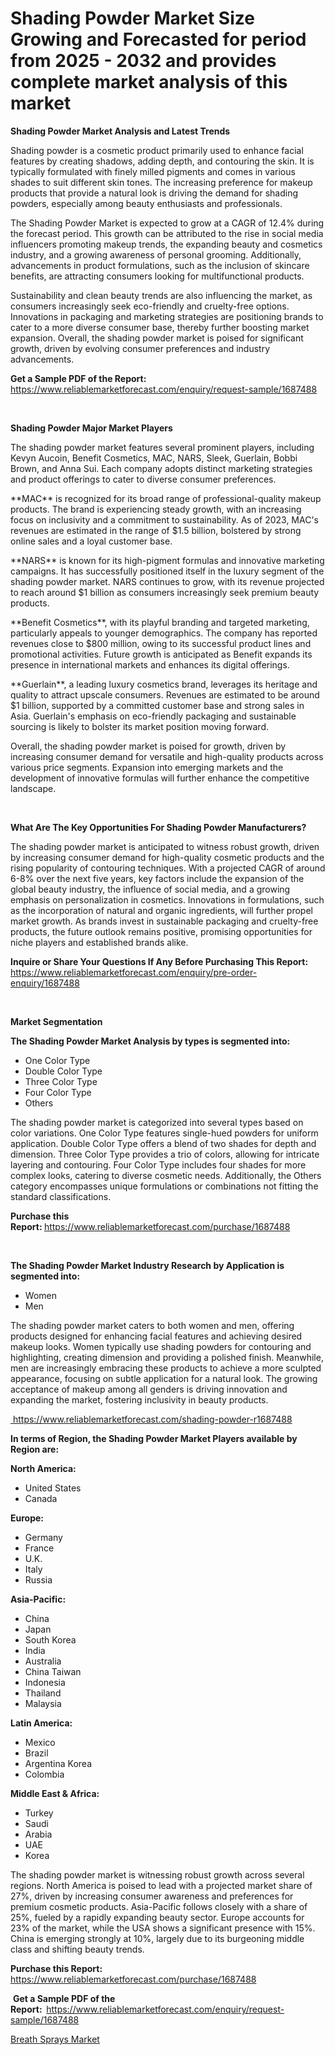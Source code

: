 <p><h1>Shading Powder Market Size Growing and Forecasted for period from 2025 - 2032 and provides complete market analysis of this market</h1></p><p><strong>Shading Powder Market Analysis and Latest Trends</strong></p>
<p><p>Shading powder is a cosmetic product primarily used to enhance facial features by creating shadows, adding depth, and contouring the skin. It is typically formulated with finely milled pigments and comes in various shades to suit different skin tones. The increasing preference for makeup products that provide a natural look is driving the demand for shading powders, especially among beauty enthusiasts and professionals.</p><p>The Shading Powder Market is expected to grow at a CAGR of 12.4% during the forecast period. This growth can be attributed to the rise in social media influencers promoting makeup trends, the expanding beauty and cosmetics industry, and a growing awareness of personal grooming. Additionally, advancements in product formulations, such as the inclusion of skincare benefits, are attracting consumers looking for multifunctional products.</p><p>Sustainability and clean beauty trends are also influencing the market, as consumers increasingly seek eco-friendly and cruelty-free options. Innovations in packaging and marketing strategies are positioning brands to cater to a more diverse consumer base, thereby further boosting market expansion. Overall, the shading powder market is poised for significant growth, driven by evolving consumer preferences and industry advancements.</p></p>
<p><strong>Get a Sample PDF of the Report:&nbsp;</strong> <a href="https://www.reliablemarketforecast.com/enquiry/request-sample/1687488?utm_campaign=3174&utm_medium=2&utm_source=Github&utm_content=ia&utm_term=04042025&utm_id=shading-powder">https://www.reliablemarketforecast.com/enquiry/request-sample/1687488</a></p>
<p>&nbsp;</p>
<p><strong>Shading Powder Major Market Players</strong></p>
<p><p>The shading powder market features several prominent players, including Kevyn Aucoin, Benefit Cosmetics, MAC, NARS, Sleek, Guerlain, Bobbi Brown, and Anna Sui. Each company adopts distinct marketing strategies and product offerings to cater to diverse consumer preferences.</p><p>**MAC** is recognized for its broad range of professional-quality makeup products. The brand is experiencing steady growth, with an increasing focus on inclusivity and a commitment to sustainability. As of 2023, MAC's revenues are estimated in the range of $1.5 billion, bolstered by strong online sales and a loyal customer base.</p><p>**NARS** is known for its high-pigment formulas and innovative marketing campaigns. It has successfully positioned itself in the luxury segment of the shading powder market. NARS continues to grow, with its revenue projected to reach around $1 billion as consumers increasingly seek premium beauty products.</p><p>**Benefit Cosmetics**, with its playful branding and targeted marketing, particularly appeals to younger demographics. The company has reported revenues close to $800 million, owing to its successful product lines and promotional activities. Future growth is anticipated as Benefit expands its presence in international markets and enhances its digital offerings.</p><p>**Guerlain**, a leading luxury cosmetics brand, leverages its heritage and quality to attract upscale consumers. Revenues are estimated to be around $1 billion, supported by a committed customer base and strong sales in Asia. Guerlain's emphasis on eco-friendly packaging and sustainable sourcing is likely to bolster its market position moving forward.</p><p>Overall, the shading powder market is poised for growth, driven by increasing consumer demand for versatile and high-quality products across various price segments. Expansion into emerging markets and the development of innovative formulas will further enhance the competitive landscape.</p></p>
<p>&nbsp;</p>
<p><strong>What Are The Key Opportunities For Shading Powder Manufacturers?</strong></p>
<p><p>The shading powder market is anticipated to witness robust growth, driven by increasing consumer demand for high-quality cosmetic products and the rising popularity of contouring techniques. With a projected CAGR of around 6-8% over the next five years, key factors include the expansion of the global beauty industry, the influence of social media, and a growing emphasis on personalization in cosmetics. Innovations in formulations, such as the incorporation of natural and organic ingredients, will further propel market growth. As brands invest in sustainable packaging and cruelty-free products, the future outlook remains positive, promising opportunities for niche players and established brands alike.</p></p>
<p><strong>Inquire or Share Your Questions If Any Before Purchasing This Report:</strong> <a href="https://www.reliablemarketforecast.com/enquiry/pre-order-enquiry/1687488?utm_campaign=3174&utm_medium=2&utm_source=Github&utm_content=ia&utm_term=04042025&utm_id=shading-powder">https://www.reliablemarketforecast.com/enquiry/pre-order-enquiry/1687488</a></p>
<p>&nbsp;</p>
<p><strong>Market Segmentation</strong></p>
<p><strong>The Shading Powder Market Analysis by types is segmented into:</strong></p>
<p><ul><li>One Color Type</li><li>Double Color Type</li><li>Three Color Type</li><li>Four Color Type</li><li>Others</li></ul></p>
<p><p>The shading powder market is categorized into several types based on color variations. One Color Type features single-hued powders for uniform application. Double Color Type offers a blend of two shades for depth and dimension. Three Color Type provides a trio of colors, allowing for intricate layering and contouring. Four Color Type includes four shades for more complex looks, catering to diverse cosmetic needs. Additionally, the Others category encompasses unique formulations or combinations not fitting the standard classifications.</p></p>
<p><strong>Purchase this Report:&nbsp;</strong><a href="https://www.reliablemarketforecast.com/purchase/1687488?utm_campaign=3174&utm_medium=2&utm_source=Github&utm_content=ia&utm_term=04042025&utm_id=shading-powder">https://www.reliablemarketforecast.com/purchase/1687488</a></p>
<p>&nbsp;</p>
<p><strong>The Shading Powder Market Industry Research by Application is segmented into:</strong></p>
<p><ul><li>Women</li><li>Men</li></ul></p>
<p><p>The shading powder market caters to both women and men, offering products designed for enhancing facial features and achieving desired makeup looks. Women typically use shading powders for contouring and highlighting, creating dimension and providing a polished finish. Meanwhile, men are increasingly embracing these products to achieve a more sculpted appearance, focusing on subtle application for a natural look. The growing acceptance of makeup among all genders is driving innovation and expanding the market, fostering inclusivity in beauty products.</p></p>
<p><a href="https://www.reliablemarketforecast.com/shading-powder-r1687488?utm_campaign=3174&utm_medium=2&utm_source=Github&utm_content=ia&utm_term=04042025&utm_id=shading-powder">&nbsp;https://www.reliablemarketforecast.com/shading-powder-r1687488</a></p>
<p><strong>In terms of Region, the Shading Powder Market Players available by Region are:</strong></p>
<p>
    <p> <strong> North America: </strong>
        <ul>
            <li>United States</li>
            <li>Canada</li>
        </ul>
        </p> 
    <p> <strong> Europe: </strong>
        <ul>
            <li>Germany</li>
            <li>France</li>
            <li>U.K.</li>
            <li>Italy</li>
            <li>Russia</li>
        </ul>
        </p> 
    <p> <strong> Asia-Pacific: </strong>
        <ul>
            <li>China</li>
            <li>Japan</li>
            <li>South Korea</li>
            <li>India</li>
            <li>Australia</li>
            <li>China Taiwan</li>
            <li>Indonesia</li>
            <li>Thailand</li>
            <li>Malaysia</li>
        </ul>
        </p> 
    <p> <strong> Latin America: </strong>
        <ul>
            <li>Mexico</li>
            <li>Brazil</li>
            <li>Argentina Korea</li>
            <li>Colombia</li>
        </ul>
        </p> 
    <p> <strong> Middle East & Africa: </strong>
        <ul>
            <li>Turkey</li>
            <li>Saudi</li>
            <li>Arabia</li>
            <li>UAE</li>
            <li>Korea</li>
        </ul>
    </p>
    </p>
<p><p>The shading powder market is witnessing robust growth across several regions. North America is poised to lead with a projected market share of 27%, driven by increasing consumer awareness and preferences for premium cosmetic products. Asia-Pacific follows closely with a share of 25%, fueled by a rapidly expanding beauty sector. Europe accounts for 23% of the market, while the USA shows a significant presence with 15%. China is emerging strongly at 10%, largely due to its burgeoning middle class and shifting beauty trends.</p></p>
<p><strong>Purchase this Report: </strong><a href="https://www.reliablemarketforecast.com/purchase/1687488?utm_campaign=3174&utm_medium=2&utm_source=Github&utm_content=ia&utm_term=04042025&utm_id=shading-powder">https://www.reliablemarketforecast.com/purchase/1687488</a></p>
<p>&nbsp;<strong>Get a Sample PDF of the Report:&nbsp;&nbsp;</strong><a href="https://www.reliablemarketforecast.com/enquiry/request-sample/1687488?utm_campaign=3174&utm_medium=2&utm_source=Github&utm_content=ia&utm_term=04042025&utm_id=shading-powder">https://www.reliablemarketforecast.com/enquiry/request-sample/1687488</a></p>
<p><strong></strong></p>
<p><p><a href="https://github.com/shadnfamoza/Market-Research-Report-List-1/blob/main/breath-sprays-market.md?utm_campaign=3174&utm_medium=2&utm_source=Github&utm_content=ia&utm_term=04042025&utm_id=shading-powder">Breath Sprays Market</a></p></p>